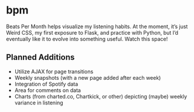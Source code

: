 bpm
===

Beats Per Month helps visualize my listening habits. At the moment, it’s just Weird CSS, my first exposure to Flask, and practice with Python, but I’d eventually like it to evolve into something useful. Watch this space!

## Planned Additions
- Utilize AJAX for page transitions
- Weekly snapshots (with a new page added after each week)
- Integration of Spotify data
- Area for comments on data
- Charts (from charted.co, Chartkick, or other) depicting (maybe) weekly variance in listening
